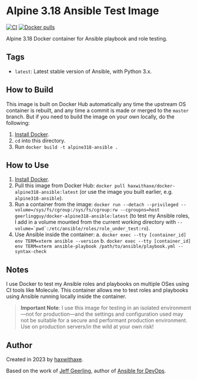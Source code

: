 # Alpine 3.18 Ansible Test Image

[![CI](https://github.com/haxwithaxe/docker-alpine318-ansible/actions/workflows/build.yml/badge.svg?branch=main&event=push)](https://github.com/haxwithaxe/docker-alpine318-ansible/actions?query=workflow%3ABuild) [![Docker pulls](https://img.shields.io/docker/pulls/haxwithaxe/docker-alpine318-ansible)](https://hub.docker.com/r/haxwithaxe/docker-alpine318-ansible/)

Alpine 3.18 Docker container for Ansible playbook and role testing.

## Tags

  - `latest`: Latest stable version of Ansible, with Python 3.x.

## How to Build

This image is built on Docker Hub automatically any time the upstream OS container is rebuilt, and any time a commit is made or merged to the `master` branch. But if you need to build the image on your own locally, do the following:

  1. [Install Docker](https://docs.docker.com/engine/installation/).
  2. `cd` into this directory.
  3. Run `docker build -t alpine318-ansible .`

## How to Use

  1. [Install Docker](https://docs.docker.com/engine/installation/).
  2. Pull this image from Docker Hub: `docker pull haxwithaxe/docker-alpine318-ansible:latest` (or use the image you built earlier, e.g. `alpine318-ansible`).
  3. Run a container from the image: `docker run --detach --privileged --volume=/sys/fs/cgroup:/sys/fs/cgroup:rw --cgroupns=host geerlingguy/docker-alpine318-ansible:latest` (to test my Ansible roles, I add in a volume mounted from the current working directory with ``--volume=`pwd`:/etc/ansible/roles/role_under_test:ro``).
  4. Use Ansible inside the container:
    a. `docker exec --tty [container_id] env TERM=xterm ansible --version`
    b. `docker exec --tty [container_id] env TERM=xterm ansible-playbook /path/to/ansible/playbook.yml --syntax-check`

## Notes

I use Docker to test my Ansible roles and playbooks on multiple OSes using CI tools like Molecule. This container allows me to test roles and playbooks using Ansible running locally inside the container.

> **Important Note**: I use this image for testing in an isolated environment—not for production—and the settings and configuration used may not be suitable for a secure and performant production environment. Use on production servers/in the wild at your own risk!

## Author

Created in 2023 by [haxwithaxe](https://github.com/haxwithaxe).

Based on the work of [Jeff Geerling](https://www.jeffgeerling.com/), author of [Ansible for DevOps](https://www.ansiblefordevops.com/).
